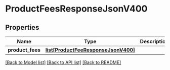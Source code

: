 # ProductFeesResponseJsonV400

## Properties
Name | Type | Description | Notes
------------ | ------------- | ------------- | -------------
**product_fees** | [**list[ProductFeeResponseJsonV400]**](ProductFeeResponseJsonV400.md) |  | 

[[Back to Model list]](../README.md#documentation-for-models) [[Back to API list]](../README.md#documentation-for-api-endpoints) [[Back to README]](../README.md)


